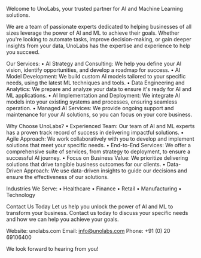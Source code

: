 Welcome to UnoLabs, your trusted partner for AI and Machine Learning solutions.

We are a team of passionate experts dedicated to helping businesses of all sizes leverage the power of AI and ML to achieve their goals. Whether you're looking to automate tasks, improve decision-making, or gain deeper insights from your data, UnoLabs has the expertise and experience to help you succeed.

Our Services:
•	AI Strategy and Consulting: We help you define your AI vision, identify opportunities, and develop a roadmap for success.
•	AI Model Development: We build custom AI models tailored to your specific needs, using the latest ML techniques and tools.
•	Data Engineering and Analytics: We prepare and analyze your data to ensure it's ready for AI and ML applications.
•	AI Implementation and Deployment: We integrate AI models into your existing systems and processes, ensuring seamless operation.
•	Managed AI Services: We provide ongoing support and maintenance for your AI solutions, so you can focus on your core business.

Why Choose UnoLabs?
•	Experienced Team: Our team of AI and ML experts has a proven track record of success in delivering impactful solutions.
•	Agile Approach: We work collaboratively with you to develop and implement solutions that meet your specific needs.
•	End-to-End Services: We offer a comprehensive suite of services, from strategy to deployment, to ensure a successful AI journey.
•	Focus on Business Value: We prioritize delivering solutions that drive tangible business outcomes for our clients.
•	Data-Driven Approach: We use data-driven insights to guide our decisions and ensure the effectiveness of our solutions.

Industries We Serve:
•	Healthcare
•	Finance
•	Retail
•	Manufacturing
•	Technology

Contact Us Today
Let us help you unlock the power of AI and ML to transform your business. Contact us today to discuss your specific needs and how we can help you achieve your goals.

Website: unolabs.com
Email: info@unolabs.com
Phone: +91 (0) 20 69106400

We look forward to hearing from you!
